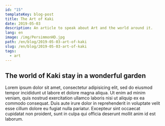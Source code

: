 ```yaml
---
id: "15"
templateKey: blog-post
title: The Art of Kaki
date: 2019-05-03
description: An article to speak about Art and the world around it.
lang: en
image: /img/PersimmonHD.jpg
path: /en/blog/2019-05-03-art-of-kaki
slug: /en/blog/2019-05-03-art-of-kaki
tags:
  - art
---
```


## The world of Kaki stay in a wonderful garden

Lorem ipsum dolor sit amet, consectetur adipisicing elit, sed do eiusmod tempor incididunt ut labore et dolore magna aliqua. Ut enim ad minim veniam, quis nostrud exercitation ullamco laboris nisi ut aliquip ex ea commodo consequat. Duis aute irure dolor in reprehenderit in voluptate velit esse cillum dolore eu fugiat nulla pariatur. Excepteur sint occaecat cupidatat non proident, sunt in culpa qui officia deserunt mollit anim id est laborum.
